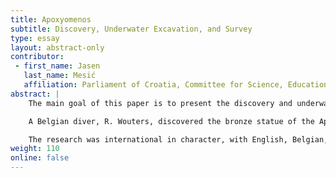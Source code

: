```yaml
---
title: Apoxyomenos
subtitle: Discovery, Underwater Excavation, and Survey
type: essay
layout: abstract-only
contributor:
 - first_name: Jasen
   last_name: Mesić
   affiliation: Parliament of Croatia, Committee for Science, Education, and Culture, Zagreb
abstract: |
    The main goal of this paper is to present the discovery and underwater survey of the ancient Apoxyomenos and to explore the mystery of how the statue ended up at the bottom of the sea.

    A Belgian diver, R. Wouters, discovered the bronze statue of the Apoxyomenos by chance while diving in the waters off the island of Mali Lošinj in the Republic of Croatia. The statue was found at a depth of 46 meters on a curved seabed, stuck between two rocks. After very exacting preparations, which incorporated the advice of many experts, the process of excavation began. The statue was brought to the surface with the cooperation of underwater archaeologists and members of the special police. Afterward, the Apoxyomenos was delivered to conservators. A month of research was then conducted at the underwater site where the statue was found.

    The research was international in character, with English, Belgian, and Croatian divers. They were driven by the same goal: to find other discoveries and possibly the underwater shipwreck. Unfortunately, despite detailed investigation with underwater metal detectors and waterpipes, the shipwreck has not been found. Does this mean that we will never find out how the Apoxyomenos ended up on the seabed? To answer this question, we will have to look more deeply into historical, geographic, climatic, and nautical contexts.
weight: 110
online: false
---
```

